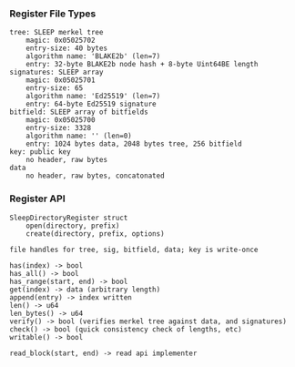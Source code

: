 
### Register File Types

    tree: SLEEP merkel tree
        magic: 0x05025702
        entry-size: 40 bytes
        algorithm name: 'BLAKE2b' (len=7)
        entry: 32-byte BLAKE2b node hash + 8-byte Uint64BE length
    signatures: SLEEP array
        magic: 0x05025701
        entry-size: 65
        algorithm name: 'Ed25519' (len=7)
        entry: 64-byte Ed25519 signature
    bitfield: SLEEP array of bitfields
        magic: 0x05025700
        entry-size: 3328
        algorithm name: '' (len=0)
        entry: 1024 bytes data, 2048 bytes tree, 256 bitfield
    key: public key
        no header, raw bytes
    data
        no header, raw bytes, concatonated

### Register API

    SleepDirectoryRegister struct
        open(directory, prefix)
        create(directory, prefix, options)

    file handles for tree, sig, bitfield, data; key is write-once

    has(index) -> bool
    has_all() -> bool
    has_range(start, end) -> bool
    get(index) -> data (arbitrary length)
    append(entry) -> index written
    len() -> u64
    len_bytes() -> u64
    verify() -> bool (verifies merkel tree against data, and signatures)
    check() -> bool (quick consistency check of lengths, etc)
    writable() -> bool

    read_block(start, end) -> read api implementer

